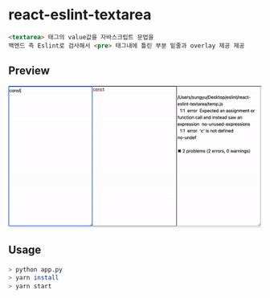 # react-eslint-textarea
```html
<textarea> 태그의 value값을 자바스크립트 문법을
백엔드 측 Eslint로 검사해서 <pre> 태그내에 틀린 부분 밑줄과 overlay 제공 제공
```
## Preview
![Preview](https://github.com/gron1gh1/react-eslint-textarea/blob/master/preview.gif)

## Usage
```sh
> python app.py
> yarn install
> yarn start
```